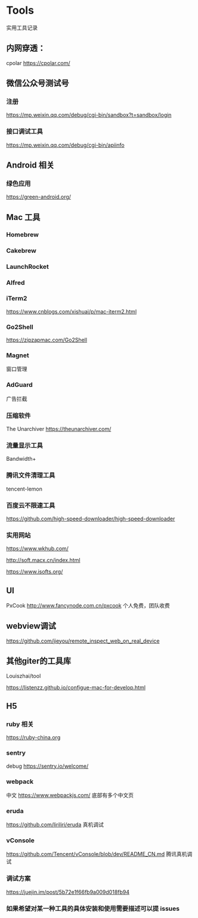 # Tools
实用工具记录

## 内网穿透：
cpolar
https://cpolar.com/

## 微信公众号测试号
### 注册
https://mp.weixin.qq.com/debug/cgi-bin/sandbox?t=sandbox/login
### 接口调试工具
https://mp.weixin.qq.com/debug/cgi-bin/apiinfo

## Android 相关
### 绿色应用
https://green-android.org/

## Mac 工具

### Homebrew

### Cakebrew

### LaunchRocket

### Alfred

### iTerm2
https://www.cnblogs.com/xishuai/p/mac-iterm2.html
### Go2Shell
https://zipzapmac.com/Go2Shell
### Magnet
窗口管理

### AdGuard
广告拦截

### 压缩软件
The Unarchiver
https://theunarchiver.com/

### 流量显示工具
Bandwidth+

### 腾讯文件清理工具
tencent-lemon


### 百度云不限速工具
https://github.com/high-speed-downloader/high-speed-downloader

### 实用网站
https://www.wkhub.com/

http://soft.macx.cn/index.html

https://www.isofts.org/

## UI
PxCook
http://www.fancynode.com.cn/pxcook 个人免费，团队收费

## webview调试
https://github.com/jieyou/remote_inspect_web_on_real_device



## 其他giter的工具库
Louiszhai/tool

https://listenzz.github.io/configue-mac-for-develop.html

## H5

### ruby 相关
https://ruby-china.org

### sentry
debug https://sentry.io/welcome/

### webpack
中文 https://www.webpackjs.com/ 底部有多个中文页

### eruda
https://github.com/liriliri/eruda 真机调试

### vConsole
https://github.com/Tencent/vConsole/blob/dev/README_CN.md 腾讯真机调试

### 调试方案
https://juejin.im/post/5b72e1f66fb9a009d018fb94


### 如果希望对某一种工具的具体安装和使用需要描述可以提 issues




